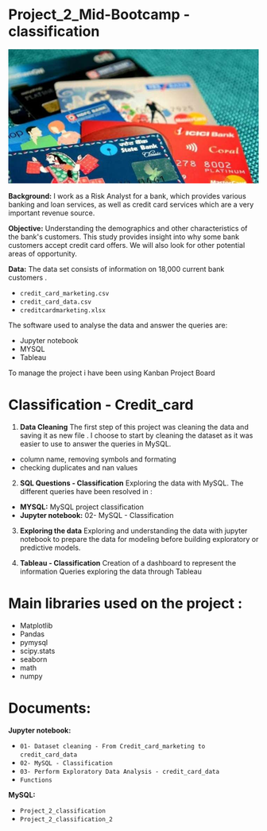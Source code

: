 # Project_2_Mid-Bootcamp - classification

![credit-card](credit-card.jpg)


**Background:**  I work as a Risk Analyst for a bank, which provides various banking and loan services, as well as credit card services which are a very important revenue source. 

**Objective:** Understanding the demographics and other characteristics of the bank's customers.
This study provides insight into why some bank customers accept credit card offers. 
We will also look for other potential areas of opportunity.


**Data:** The data set consists of information on 18,000 current bank customers .
- `credit_card_marketing.csv`
- `credit_card_data.csv`
- `creditcardmarketing.xlsx`



The software used to analyse the data and answer the queries are:
 - Jupyter notebook
 - MYSQL
 - Tableau 


To manage the project i have been using Kanban Project Board







# Classification - Credit_card

01. **Data Cleaning**
   The first step of this project was cleaning the data and saving it as new file .
   I choose to start by cleaning the dataset as it was easier to use to answer the queries in MySQL.
   - column name, removing  symbols and formating
   - checking duplicates and nan values



02. **SQL Questions - Classification**
   Exploring the data with MySQL.
   The different queries have been resolved in :
   - **MYSQL:** MySQL project classification
   - **Jupyter notebook:** 02- MySQL - Classification






03. **Exploring the data**
   Exploring and understanding the data with jupyter notebook to prepare the data for modeling before building exploratory or predictive models.




04. **Tableau - Classification**
   Creation of a dashboard to represent the information
   Queries exploring the data through Tableau

 

# Main libraries used on the project  :
- Matplotlib
- Pandas
- pymysql
- scipy.stats
- seaborn
- math
- numpy
 



# Documents:
**Jupyter notebook:**
- `01- Dataset cleaning - From Credit_card_marketing to credit_card_data`
- `02- MySQL - Classification`
- `03- Perform Exploratory Data Analysis - credit_card_data`
- `Functions` 


**MySQL:**
- `Project_2_classification`
- `Project_2_classification_2`

 


 
    
